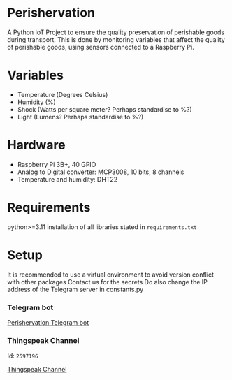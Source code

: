 # Perishervation

A Python IoT Project to ensure the quality preservation of perishable goods during transport. This is done by monitoring variables that affect the quality of perishable goods, using sensors connected to a Raspberry Pi.

# Variables

- Temperature (Degrees Celsius)
- Humidity (%)
- Shock (Watts per square meter? Perhaps standardise to %?)
- Light (Lumens? Perhaps standardise to %?)

# Hardware

- Raspberry Pi 3B+, 40 GPIO
- Analog to Digital converter: MCP3008, 10 bits, 8 channels
- Temperature and humidity: DHT22

# Requirements
python>=3.11 
installation of all libraries stated in `requirements.txt`

# Setup
It is recommended to use a virtual environment to avoid version conflict with other packages
Contact us for the secrets
Do also change the IP address of the Telegram server in constants.py

### Telegram bot
[Perishervation Telegram bot](http://t.me/perishervation_bot)

### Thingspeak Channel
Id: `2597196`

[Thingspeak Channel](https://thingspeak.com/channels/2597196)